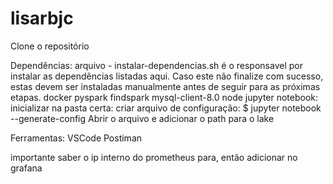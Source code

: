 # lisarbjc
Clone o repositório

Dependências:
    arquivo - instalar-dependencias.sh é o responsavel por instalar as dependências listadas aqui. Caso este não finalize com sucesso, estas devem ser instaladas manualmente antes de seguir para as próximas etapas.
        docker
        pyspark
        findspark
        mysql-client-8.0
        node
        jupyter notebook:
            inicializar na pasta certa:
                criar arquivo de configuração:
                    $ jupyter notebook --generate-config
                    Abrir o arquivo e adicionar o path para o lake



Ferramentas:
    VSCode
    Postiman


importante saber o ip interno do prometheus para, então adicionar no grafana